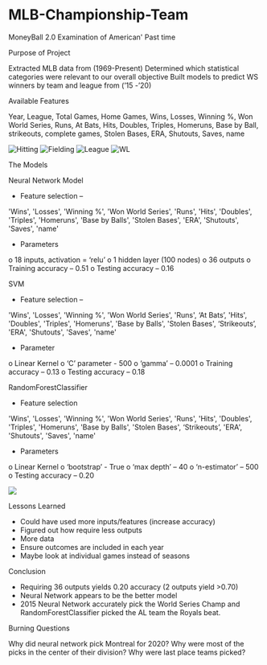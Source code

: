 # MLB-Championship-Team

MoneyBall 2.0
Examination of American' Past time

Purpose of Project

Extracted MLB data from (1969-Present)
Determined which statistical categories were relevant to our overall objective
Built models to predict WS winners by team and league from (’15 -’20)

Available Features 

Year, League, Total Games, Home Games, Wins, Losses, Winning %, Won World Series, Runs, At Bats, Hits, Doubles,  Triples, Homeruns, Base by Ball, strikeouts, complete games, Stolen Bases, ERA, Shutouts, Saves, name


![Hitting](Hitting.png)
![Fielding](Fielding.png)
![League](League.png)
![WL](WL.png)



The Models

Neural Network Model

-	Feature selection –

'Wins', 'Losses', 'Winning %', 'Won World Series', 'Runs', 'Hits', 'Doubles',
      		 'Triples', 'Homeruns', 'Base by Balls', 'Stolen Bases', 'ERA', 'Shutouts', 'Saves', 'name'

-	Parameters

o	18 inputs, activation = ‘relu’
o	1 hidden layer (100 nodes)
o	36 outputs
o	Training accuracy – 0.51
o	Testing accuracy – 0.16

SVM

-	Feature selection –

'Wins', 'Losses', 'Winning %', 'Won World Series', 'Runs', ‘At Bats’, 'Hits', 'Doubles',  'Triples', 'Homeruns', 'Base by Balls', 'Stolen Bases', ‘Strikeouts’, 'ERA', 'Shutouts', 'Saves', 'name'

-	Parameter

o	Linear Kernel
o	‘C’ parameter - 500
o	‘gamma’ – 0.0001
o	Training accuracy – 0.13
o	Testing accuracy – 0.18




RandomForestClassifier

-	Feature selection 

'Wins', 'Losses', 'Winning %', 'Won World Series', 'Runs',  'Hits', 'Doubles',  'Triples',   'Homeruns', 'Base by Balls', 'Stolen Bases', ‘Strikeouts’, 'ERA', 'Shutouts', 'Saves', 'name'

-	Parameters

o	Linear Kernel
o	‘bootstrap’ - True
o	‘max depth’ – 40
o	‘n-estimator’ – 500
o	Testing accuracy – 0.20

![](Chart.png)


Lessons Learned

-	Could have used more inputs/features (increase accuracy)
-	Figured out how require less outputs
-	More data
-	Ensure outcomes are included in each year
-	Maybe look at individual games instead of seasons

Conclusion

-	Requiring 36 outputs yields 0.20 accuracy (2 outputs yield >0.70)
-	Neural Network appears to be the better model
-	2015 Neural Network accurately pick the World Series Champ and RandomForestClassifier picked the AL team the Royals beat.

Burning Questions

Why did neural network pick Montreal for 2020?
Why were most of the picks in the center of their division?
Why were last place teams picked?
